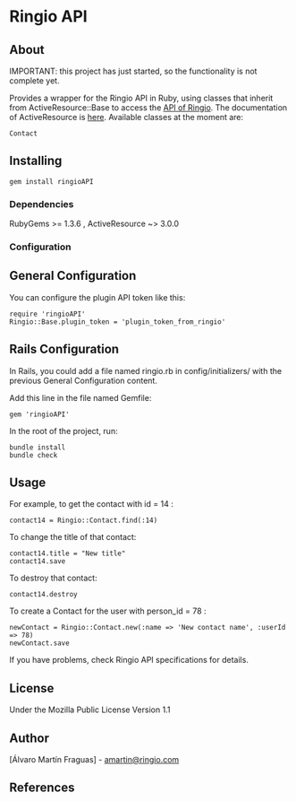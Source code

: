 # Ringio API

## About

IMPORTANT: this project has just started, so the functionality is not complete yet.

Provides a wrapper for the Ringio API in Ruby, using classes that inherit from ActiveResource::Base to access the [API of Ringio][ringio].
The documentation of ActiveResource is [here][activeresource].
Available classes at the moment are:

    Contact


## Installing

    gem install ringioAPI

### Dependencies

RubyGems >= 1.3.6 ,
ActiveResource ~> 3.0.0

### Configuration

## General Configuration

You can configure the plugin API token like this:

    require 'ringioAPI'
    Ringio::Base.plugin_token = 'plugin_token_from_ringio'

## Rails Configuration

In Rails, you could add a file named ringio.rb in config/initializers/ with the previous General Configuration content.

Add this line in the file named Gemfile:

    gem 'ringioAPI'
    
In the root of the project, run:

    bundle install
    bundle check

## Usage

For example, to get the contact with id = 14 :

    contact14 = Ringio::Contact.find(:14)
    
To change the title of that contact:
   
    contact14.title = "New title"
    contact14.save
    
To destroy that contact:

    contact14.destroy
    
To create a Contact for the user with person_id = 78 :

    newContact = Ringio::Contact.new(:name => 'New contact name', :userId => 78)
    newContact.save

If you have problems, check Ringio API specifications for details.
    
## License

Under the Mozilla Public License Version 1.1


## Author

[Álvaro Martín Fraguas] - amartin@ringio.com

## References

[ringio]: http://www.ringio.com
[activeresource]: http://api.rubyonrails.org/classes/ActiveResource/Base.html
[alvaro]: http://github.com/amartinfraguas
